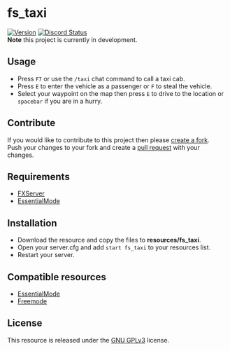 # fs_taxi

[![Version](https://img.shields.io/badge/Version-v1.1-brightgreen.svg)]()
<a href="https://discordapp.com/invite/qnAqCEd" title="Chat on Discord"><img alt="Discord Status" src="https://discordapp.com/api/guilds/285462938691567627/widget.png"></a>    
**Note** this project is currently in development.    

## Usage
- Press `F7` or use the `/taxi` chat command to call a taxi cab.
- Press `E` to enter the vehicle as a passenger or `F` to steal the vehicle.
- Select your waypoint on the map then press `E` to drive to the location or `spacebar` if you are in a hurry.

## Contribute
If you would like to contribute to this project then please [create a fork](https://github.com/FiveM-Scripts/fs_taxi#fork-destination-box).    
Push your changes to your fork and create a [pull request](https://help.github.com/articles/creating-a-pull-request) with your changes.

## Requirements
- [FXServer](https://wiki.fivem.net/wiki/Running_FXServer)
- [EssentialMode](https://forum.fivem.net/t/release-essentialmode-base)

## Installation
- Download the resource and copy the files to **resources/fs_taxi**.
- Open your server.cfg and add `start fs_taxi` to your resources list.
- Restart your server.

## Compatible resources
- [EssentialMode](https://forum.fivem.net/t/release-essentialmode-base)
- [Freemode](https://github.com/FiveM-Scripts/fs_freemode)

## License
This resource is released under the [GNU GPLv3](LICENSE) license.
